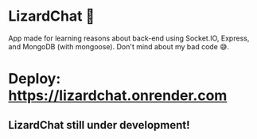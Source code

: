 # LizardChat 🦎

App made for learning reasons about back-end using Socket.IO, Express, and MongoDB (with mongoose).
Don't mind about my bad code 😅.

# Deploy: https://lizardchat.onrender.com

## LizardChat still under development!

